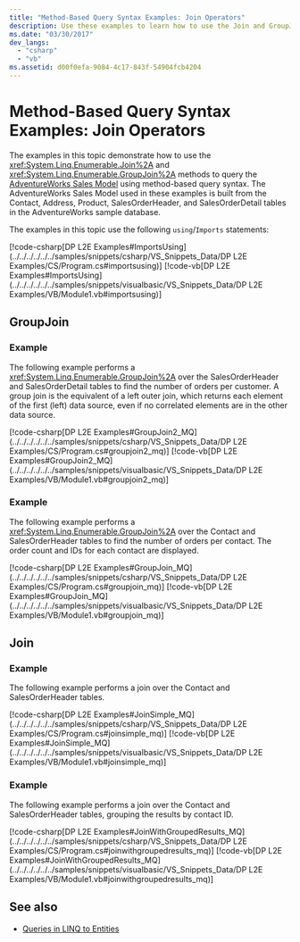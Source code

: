 ```yaml
---
title: "Method-Based Query Syntax Examples: Join Operators"
description: Use these examples to learn how to use the Join and GroupJoin methods to query the a model using method-based query syntax in LINQ to Entities.
ms.date: "03/30/2017"
dev_langs: 
  - "csharp"
  - "vb"
ms.assetid: d00f0efa-9084-4c17-843f-54904fcb4204
---
```

# Method-Based Query Syntax Examples: Join Operators
The examples in this topic demonstrate how to use the <xref:System.Linq.Enumerable.Join%2A> and <xref:System.Linq.Enumerable.GroupJoin%2A> methods to query the [AdventureWorks Sales Model](https://github.com/Microsoft/sql-server-samples/releases/tag/adventureworks) using method-based query syntax. The AdventureWorks Sales Model used in these examples is built from the Contact, Address, Product, SalesOrderHeader, and SalesOrderDetail tables in the AdventureWorks sample database.  
  
 The examples in this topic use the following `using`/`Imports` statements:  
  
 [!code-csharp[DP L2E Examples#ImportsUsing](../../../../../../samples/snippets/csharp/VS_Snippets_Data/DP L2E Examples/CS/Program.cs#importsusing)]
 [!code-vb[DP L2E Examples#ImportsUsing](../../../../../../samples/snippets/visualbasic/VS_Snippets_Data/DP L2E Examples/VB/Module1.vb#importsusing)]  
  
## GroupJoin  
  
### Example  
 The following example performs a <xref:System.Linq.Enumerable.GroupJoin%2A> over the SalesOrderHeader and SalesOrderDetail tables to find the number of orders per customer. A group join is the equivalent of a left outer join, which returns each element of the first (left) data source, even if no correlated elements are in the other data source.  
  
 [!code-csharp[DP L2E Examples#GroupJoin2_MQ](../../../../../../samples/snippets/csharp/VS_Snippets_Data/DP L2E Examples/CS/Program.cs#groupjoin2_mq)]
 [!code-vb[DP L2E Examples#GroupJoin2_MQ](../../../../../../samples/snippets/visualbasic/VS_Snippets_Data/DP L2E Examples/VB/Module1.vb#groupjoin2_mq)]  
  
### Example  
 The following example performs a <xref:System.Linq.Enumerable.GroupJoin%2A> over the Contact and SalesOrderHeader tables to find the number of orders per contact. The order count and IDs for each contact are displayed.  
  
 [!code-csharp[DP L2E Examples#GroupJoin_MQ](../../../../../../samples/snippets/csharp/VS_Snippets_Data/DP L2E Examples/CS/Program.cs#groupjoin_mq)]
 [!code-vb[DP L2E Examples#GroupJoin_MQ](../../../../../../samples/snippets/visualbasic/VS_Snippets_Data/DP L2E Examples/VB/Module1.vb#groupjoin_mq)]  
  
## Join  
  
### Example  
 The following example performs a join over the Contact and SalesOrderHeader tables.  
  
 [!code-csharp[DP L2E Examples#JoinSimple_MQ](../../../../../../samples/snippets/csharp/VS_Snippets_Data/DP L2E Examples/CS/Program.cs#joinsimple_mq)]
 [!code-vb[DP L2E Examples#JoinSimple_MQ](../../../../../../samples/snippets/visualbasic/VS_Snippets_Data/DP L2E Examples/VB/Module1.vb#joinsimple_mq)]  
  
### Example  
 The following example performs a join over the Contact and SalesOrderHeader tables, grouping the results by contact ID.  
  
 [!code-csharp[DP L2E Examples#JoinWithGroupedResults_MQ](../../../../../../samples/snippets/csharp/VS_Snippets_Data/DP L2E Examples/CS/Program.cs#joinwithgroupedresults_mq)]
 [!code-vb[DP L2E Examples#JoinWithGroupedResults_MQ](../../../../../../samples/snippets/visualbasic/VS_Snippets_Data/DP L2E Examples/VB/Module1.vb#joinwithgroupedresults_mq)]  
  
## See also

- [Queries in LINQ to Entities](queries-in-linq-to-entities.md)
